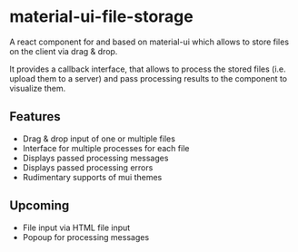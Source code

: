 # material-ui-file-storage
A react component for and based on material-ui which allows to store files on the client via drag &amp; drop.

It provides a callback interface, that allows to process the stored files (i.e. upload them to a server) and pass processing results to the component to visualize them.


Features
--------
- Drag & drop input of one or multiple files
- Interface for multiple processes for each file
- Displays passed processing messages
- Displays passed processing errors
- Rudimentary supports of mui themes

Upcoming
--------
- File input via HTML file input
- Popoup for processing messages
